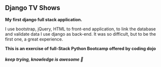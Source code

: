 ## Django TV Shows

**My first django full stack application.**

I use bootstrap, jQuery, HTML to front-end application, to link the database and validate data I use django as back-end. It was so difficult, but to be the first one, a great experience.

**This is an exercise of full-Stack Python Bootcamp offered by coding dojo**
##### *keep trying, knowledge is awesome*  :facepunch: